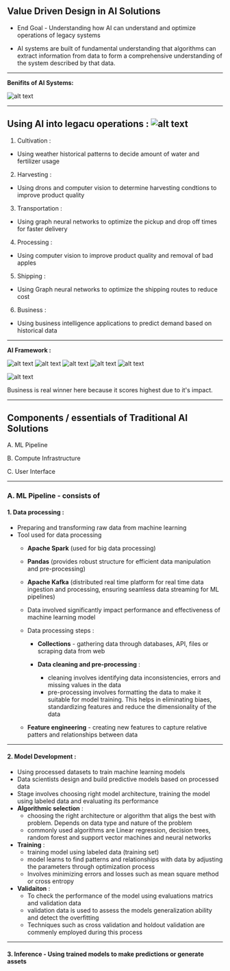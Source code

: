 ## Value Driven Design in AI Solutions

- End Goal - Understanding how AI can understand and optimize operations of legacy systems

- AI systems are built of fundamental understanding that algorithms can extract information from data to form a comprehensive understanding of the system described by that data.
---
**Benifits of AI Systems:**

![alt text](image.png)

---
**Using AI into legacu operations :**
![alt text](lagacy_operations.png)
---
1. Cultivation :

- Using weather historical patterns to decide amount of water and fertilizer usage

2. Harvesting :
- Using drons and computer vision to determine harvesting condtions to improve product quality

3. Transportation :
- Using graph neural networks to optimize the pickup and drop off times for faster delivery

4. Processing :
- Using computer vision to improve product quality and removal of bad apples

5. Shipping :
- Using Graph neural networks to optimize the shipping routes to reduce cost 

6. Business :
- Using business intelligence applications to predict demand based on historical data
---
**AI Framework :**


![alt text](workflow.png)
![alt text](resource_for_poc.png)
![alt text](integration-with-legacy.png)
![alt text](financial-impact.png)
![alt text](user-learning-curve.png)


![alt text](maintaince.png)

Business is real winner here because it scores highest due to it's impact.

---
## Components / essentials of Traditional AI Solutions

A. ML Pipeline

B. Compute Infrastructure

C. User Interface

---

### **A. ML Pipeline - consists of**

#### 1. Data processing :
- Preparing and transforming raw data from machine learning 
- Tool used for data processing 
    - **Apache Spark** (used for big data processing)
    - **Pandas** (provides robust structure for efficient data manipulation and pre-processing)
    - **Apache Kafka** (distributed real time platform for real time data ingestion and processing, ensuring seamless data streaming for ML pipelines)


    - Data involved significantly impact performance and effectiveness of machine learning model
    -    Data processing steps :
        
         - **Collections** - gathering data through databases, API, files or scraping data from web 
         - **Data cleaning and pre-processing** :
                 
            - cleaning involves identifying data inconsistencies, errors and missing values in the data 
            - pre-processing involves formatting the data to make it suitable for model training. This helps in eliminating biaes, standardizing features and reduce the dimensionality of the data
    - **Feature engineering** - creating new features to capture relative patters and relationships between data    
 
---
#### 2. Model Development :
- Using processed datasets to train machine learning models
- Data scientists design and build predictive models based on processed data
- Stage involves choosing right model architecture, training the model using labeled data and evaluating its performance
- **Algorithmic selection** :
    - choosing the right architecture or algorithm that aligs the best with problem. Depends on data type and nature of the problem
    - commonly used algorithms are Linear regression, decision trees, random forest and support vector machines and neural networks
- **Training** :
    - training model using labeled data (training set)
    - model learns to find patterns and relationships with data by adjusting the parameters through optimization process 
    - Involves minimizing errors and losses such as mean square method or cross entropy
- **Validaiton** :
    - To check the performance of the model using evaluations matrics and validation data
    - validation data is used to assess the models generalization ability and detect the overfitting
    - Techniques such as cross validation and holdout validation are commenly employed during this process
---
#### 3. Inference - Using trained models to make predictions or generate assets 